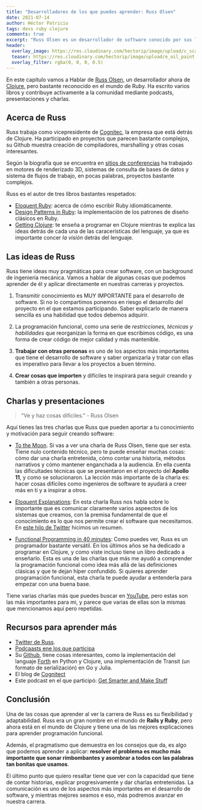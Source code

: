 ```yaml
---
title: "Desarrolladores de los que puedes aprender: Russ Olsen"
date: 2021-07-14
author: Héctor Patricio
tags: devs ruby clojure
comments: true
excerpt: "Russ Olsen es un desarrollador de software conocido por sus libros sobre Ruby y Clojure y por las excelentes charlas que da. Veamos algunas de sus ideas y lo que podemos aprender de él."
header:
  overlay_image: https://res.cloudinary.com/hectorip/image/upload/c_scale,e_oil_paint:19,w_1280/v1626300098/60da357436deba0fd63a4689_ch2-getting-started-with-ruby_yrghl0.jpg
  teaser: https://res.cloudinary.com/hectorip/image/upload/e_oil_paint:13,w_300/v1626237333/slideslive_russ-olsen_explain-it_mejk2s.jpg
  overlay_filter: rgba(0, 0, 0, 0.5)
---
```


En este capítulo vamos a Hablar de [Russ Olsen](http://russolsen.com/), un desarrollador ahora de [Clojure](https://clojure.org/), pero bastante reconocido en el mundo de Ruby. Ha escrito varios libros y contribuye activamente a la comunidad mediante podcasts, presentaciones y charlas.

## Acerca de Russ

Russ trabaja como vicepresidente de [Cognitec](https://www.cognitect.com/), la empresa que está detrás de Clojure. Ha participado en proyectos que parecen bastante complejos, su Github muestra creación de compiladores, marshalling y otras cosas interesantes.

Según la biografía que se encuentra en [sitios de conferencias](https://gotocon.com/berlin-2015/speaker/Russ+Olsen) ha trabajado en motores de renderizado 3D, sistemas de consulta de bases de datos y sistema de flujos de trabajo, en pocas palabras, proyectos bastante complejos.

Russ es el autor de tres libros bastantes respetados:

- [Eloquent Ruby](https://www.amazon.com/Eloquent-Ruby-Addison-Wesley-Professional/dp/0321584104): acerca de cómo escribir Ruby idiomáticamente.
- [Design Patterns in Ruby](https://www.amazon.com/gp/product/B004YW6M6G/ref=dbs_a_def_rwt_hsch_vapi_tkin_p1_i2): la implementación de los patrones de diseño clásicos en Ruby.
- [Getting Clojure](https://pragprog.com/titles/roclojure/getting-clojure/): te enseña a programar en Clojure mientras te explica las ideas detrás de cada una de las caracerísticas del lenguaje, ya que es importante concer _la visión_ detrás del lenguaje.

## Las ideas de Russ

Russ tiene ideas muy pragmáticas para crear software, con un background de ingeniería mecánica. Vamos a hablar de algunas cosas que podemos aprender de él y aplicar directamente en nuestras carreras y proyectos.

1. Transmitir conocimiento es MUY IMPORTANTE para el desarrollo de software. Si no lo compartimos ponemos en riesgo el desarrollo del proyecto en el que estamos participando. Saber explicarlo de manera sencilla es una habilidad que todos debemos adquirir.

2. La programación funcional, como una serie de _restricciones, técnicas y habilidades_ que reorganizan la forma en que escribimos código, es una forma de crear código de mejor calidad y más mantenible.

3. **Trabajar con otras personas** es uno de los aspectos más importantes que tiene el desarrollo de software y saber organizarla y tratar con ellas es imperativo para llevar a los proyectos a buen término.

4. **Crear cosas que importen** y difíciles te inspirará para seguir creando y también a otras personas.

## Charlas y presentaciones

> "Ve y haz cosas difíciles." - Russ Olsen

Aquí tienes las tres charlas que Russ que pueden aportar a tu conocimiento y motivación para seguir creando software:

- [To the Moon](https://www.youtube.com/watch?v=l3XwpSKqNZw). Si vas a ver una charla de Russ Olsen, tiene que ser esta. Tiene nulo contenido técnico, pero te puede enseñar muchas cosas: cómo dar una charla entretenida, cómo contar una historia, métodos narrativos y cómo mantener enganchada a la audiencia. En ella cuenta las dificultades técnicas que se presentaron en el proyecto del **Apollo 11**, y como se solucionaron. La lección más importante de la charla es: hacer cosas difíciles como ingenieros de software te ayudará a creer más en ti y a inspirar a otros.

- [Eloquent Explanations](https://www.youtube.com/watch?v=80EE4mZmp3A): En esta charla Russ nos habla sobre lo importante que es comunicar claramente varios aspeectos de los sistemas que creamos, con la premisa fundamental de que el conocimiento es lo que nos permite crear el software que necesitamos. En [este hilo de Twitter](https://twitter.com/HectorIP/status/1414096122306498560) hicimos un resumen.

- [Functional Programming in 40 minutes](https://www.youtube.com/watch?v=0if71HOyVjY): Como puedes ver, Russ es un programador bastante versátil. En los últimos años se ha dedicado a programar en Clojure, y como viste incluso tiene un libro dedicado a enseñarlo. Esta es una de las charlas que más me ayudó a comprender la programación funcional como idea más allá de las definiciones clásicas y que te dejan híper confundido. Si quieres aprender programación funcional, esta charla te puede ayudar a entenderla para empezar con una buena base.

Tiene varias charlas más que puedes buscar en [YouTube](https://www.youtube.com/results?search_query=russ+olsen), pero estas son las más importantes para mi, y parece que varias de ellas son la mismas que mencionamos aquí pero repetidas.

## Recursos para aprender más

- [Twitter de Russ](https://twitter.com/russolsen).
- [Podcaasts ene los que participa](https://github.com/russolsen/podcasts)
- Su [Github](https://github.com/russolsen/), tiene cosas interesantes, como la implementación del languaje [Forth](https://hackaday.com/2017/01/27/forth-the-hackers-language/) en Python y Clojure, una implementación de Transit (un formato de serialización) en Go y Julia.
- El blog de [Cognitect](https://www.cognitect.com/blog/)
- Este podcast en el que participó: [Get Smarter and Make Stuff](https://www.youtube.com/watch?v=gcs1t91X5LA)

## Conclusión

Una de las cosas que aprender al ver la carrera de Russ es su flexibilidad y adaptabilidad. Russ era un gran nombre en el mundo de **Rails y Ruby**, pero ahora está en el mundo de Clojure y tiene una de las mejores explicaciones para aprender programación funcional.

Además, el pragmatismo que demuestra en los consejos que da, es algo que podemos aprender a aplicar: **resolver el problema es mucho más importante que sonar rimbombantes y asombrar a todos con las palabras tan bonitas que usamos**.

El último punto que quiero resaltar tiene que ver con la capacidad que tiene de contar historias, explicar progresivamente y dar charlas entretenidas. La comunicación es uno de los aspectos más importantes en el desarrollo de software, y mientras mejores seamos e eso, más podremos avanzar en nuestra carrera.

